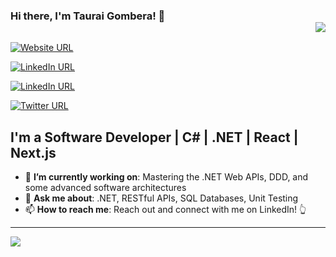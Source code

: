 ### Hi there, I'm Taurai Gombera! 👋 <div align = 'right'>![](https://komarev.com/ghpvc/?username=tauraigombera&color=blue)</div>

[![Website URL](https://img.shields.io/badge/portifolio-website-yellow?logo=.net&style=for-the-badge)](https://www.tauraigombera.com/)

[![LinkedIn URL](https://img.shields.io/badge/LinkedIn-Connect-blue?logo=linkedin&style=for-the-badge)](https://www.linkedin.com/in/tauraigombera)

[![LinkedIn URL](https://img.shields.io/badge/Medium-Read_And_FOLLOW-black?logo=medium&style=for-the-badge)](https://medium.com/@tauraigombera)

[![Twitter URL](https://img.shields.io/badge/Twitter-Follow-blue?logo=twitter&style=for-the-badge)](https://twitter.com/taurai_gombera)

## **I'm a Software Developer | C# | .NET | React | Next.js**

- 🎯 **I’m currently working on**: Mastering the .NET Web APIs, DDD, and some advanced software architectures
- 💬 **Ask me about**: .NET, RESTful APIs, SQL Databases, Unit Testing
- 📫 **How to reach me**: Reach out and connect with me on LinkedIn! 👆

<hr/>

<a href="https://github.com/tauraigombera">
  <img src="https://github-readme-stats.vercel.app/api?username=tauraigombera&count_private=true&show_icons=true&hide=stars" />
</a>

